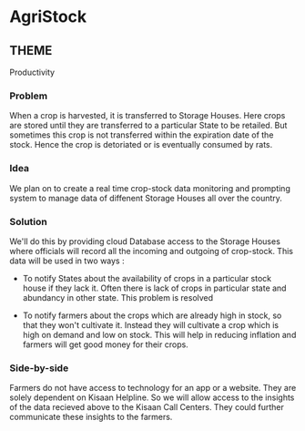 # AgriStock

## THEME
Productivity

### Problem
When a crop is harvested, it is transferred to Storage Houses. Here crops are stored until they are transferred to a particular State to be retailed. But sometimes this crop is not transferred within the expiration date of the stock. Hence the crop is detoriated or is eventually consumed by rats.

### Idea
We plan on to create a real time crop-stock data monitoring and prompting system to manage data of diffenent Storage Houses all over the country.

### Solution

We'll do this by providing cloud Database access to the Storage Houses where officials will record all the incoming and outgoing of crop-stock. This data will be used in two ways :

- To notify States about the availability of crops in a particular stock house if they lack it. Often there is lack of crops in particular state and abundancy in other state. This problem is resolved

- To notify farmers about the crops which are already high in stock, so that they won't cultivate it. Instead they will cultivate a crop which is high on demand and low on stock. This will help in reducing inflation and farmers will get good money for their crops.

### Side-by-side

Farmers do not have access to technology for an app or a website. They are solely dependent on Kisaan Helpline. So we will allow access to the insights of the data recieved above to the Kisaan Call Centers. They could further communicate these insights to the farmers.

